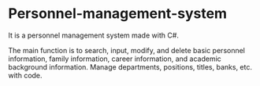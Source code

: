 # Personnel-management-system
It is a personnel management system made with C#.

The main function is to search, input, modify, and delete basic personnel information, family information, career information, and academic background information. Manage departments, positions, titles, banks, etc. with code.


